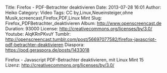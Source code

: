 Title: Firefox - PDF-Betrachter deaktivieren
Date: 2013-07-28 16:01
Author: Heiko
Category: Video
Tags: CC by,Linux,Neueinsteiger,ohne Musik,screencast,Firefox,PDF,Linux Mint
Slug: Firefox_PDFBetrachter_deaktivieren
Album: http://www.openscreencast.de
Duration: 93000
License: http://creativecommons.org/licenses/by/3.0/
Youtube: AlqKRnPKvuY
Tumblr: http://openscreencast.tumblr.com/post/56697077582/firefox-javascript-pdf-betrachter-deaktivieren
Diaspora: https://pod.geraspora.de/posts/1433018

Firefox - Javascript PDF-Betrachter deaktivieren, mit Linux Mint 15  
Lizenz: <http://creativecommons.org/licenses/by/3.0/>

